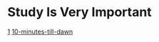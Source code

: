 # Study Is Very Important

[1](https://studyisimportant.github.io/1)
[10-minutes-till-dawn](https://studyisimportant.github.io/10-minutes-till-dawn)
